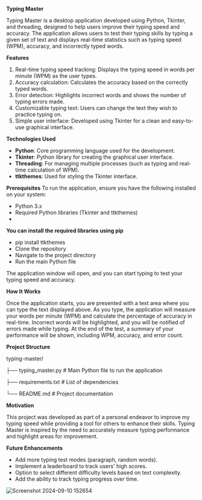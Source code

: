 **Typing Master**

Typing Master is a desktop application developed using Python, Tkinter, and threading, designed to help users improve their typing speed and accuracy. The application allows users to test their typing skills by typing a given set of text and displays real-time statistics such as typing speed (WPM), accuracy, and incorrectly typed words.

**Features**
1. Real-time typing speed tracking: Displays the typing speed in words per minute (WPM) as the user types.
2. Accuracy calculation: Calculates the accuracy based on the correctly typed words.
3. Error detection: Highlights incorrect words and shows the number of typing errors made.
4. Customizable typing text: Users can change the text they wish to practice typing on.
5. Simple user interface: Developed using Tkinter for a clean and easy-to-use graphical interface.

**Technologies Used**
- **Python**: Core programming language used for the development.
- **Tkinter**: Python library for creating the graphical user interface.
- **Threading**: For managing multiple processes (such as typing and real-time calculation of WPM).
- **ttkthemes**: Used for styling the Tkinter interface.

**Prerequisites**
To run the application, ensure you have the following installed on your system:
- Python 3.x
- Required Python libraries (Tkinter and ttkthemes)
- 
**You can install the required libraries using pip**
- pip install ttkthemes
- Clone the repository
- Navigate to the project directory
- Run the main Python file

The application window will open, and you can start typing to test your typing speed and accuracy.

**How It Works**

Once the application starts, you are presented with a text area where you can type the text displayed above.
As you type, the application will measure your words per minute (WPM) and calculate the percentage of accuracy in real-time.
Incorrect words will be highlighted, and you will be notified of errors made while typing.
At the end of the test, a summary of your performance will be shown, including WPM, accuracy, and error count.

**Project Structure**

typing-master/

├── typing_master.py           # Main Python file to run the application

├── requirements.txt           # List of dependencies

└── README.md                  # Project documentation

**Motivation**

This project was developed as part of a personal endeavor to improve my typing speed while providing a tool for others to enhance their skills. Typing Master is inspired by the need to accurately measure typing performance and highlight areas for improvement.

**Future Enhancements**

- Add more typing test modes (paragraph, random words).
- Implement a leaderboard to track users' high scores.
- Option to select different difficulty levels based on text complexity.
- Add the ability to track typing progress over time.

![Screenshot 2024-09-10 152654](https://github.com/user-attachments/assets/65f6ef9b-6c69-4e5d-8f2e-fe8697612b82)
